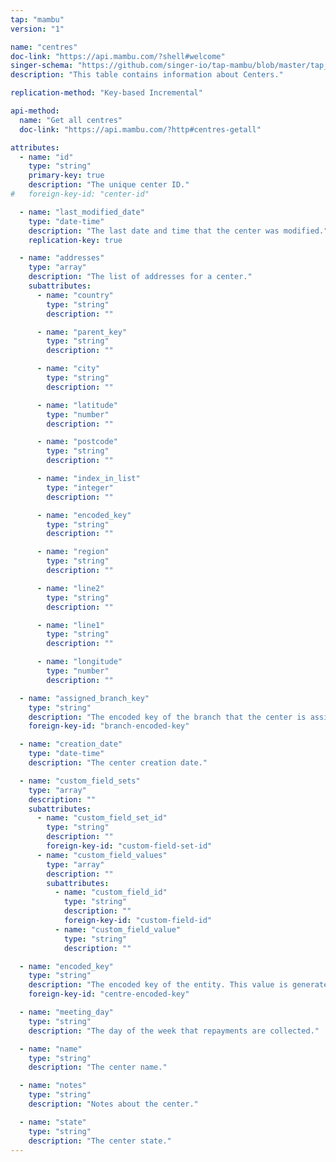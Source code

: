 ```yaml
---
tap: "mambu"
version: "1"

name: "centres"
doc-link: "https://api.mambu.com/?shell#welcome"
singer-schema: "https://github.com/singer-io/tap-mambu/blob/master/tap_mambu/schemas/centres.json"
description: "This table contains information about Centers."

replication-method: "Key-based Incremental"

api-method:
  name: "Get all centres"
  doc-link: "https://api.mambu.com/?http#centres-getall"

attributes:
  - name: "id"
    type: "string"
    primary-key: true
    description: "The unique center ID."
#   foreign-key-id: "center-id"

  - name: "last_modified_date"
    type: "date-time"
    description: "The last date and time that the center was modified."
    replication-key: true

  - name: "addresses"
    type: "array"
    description: "The list of addresses for a center."
    subattributes:
      - name: "country"
        type: "string"
        description: ""

      - name: "parent_key"
        type: "string"
        description: ""

      - name: "city"
        type: "string"
        description: ""

      - name: "latitude"
        type: "number"
        description: ""

      - name: "postcode"
        type: "string"
        description: ""

      - name: "index_in_list"
        type: "integer"
        description: ""

      - name: "encoded_key"
        type: "string"
        description: ""

      - name: "region"
        type: "string"
        description: ""

      - name: "line2"
        type: "string"
        description: ""

      - name: "line1"
        type: "string"
        description: ""

      - name: "longitude"
        type: "number"
        description: ""  

  - name: "assigned_branch_key"
    type: "string"
    description: "The encoded key of the branch that the center is assigned to."
    foreign-key-id: "branch-encoded-key"

  - name: "creation_date"
    type: "date-time"
    description: "The center creation date."

  - name: "custom_field_sets"
    type: "array"
    description: ""
    subattributes:
      - name: "custom_field_set_id"
        type: "string"
        description: ""
        foreign-key-id: "custom-field-set-id"
      - name: "custom_field_values"
        type: "array"
        description: ""
        subattributes:
          - name: "custom_field_id"
            type: "string"
            description: ""
            foreign-key-id: "custom-field-id"
          - name: "custom_field_value"
            type: "string"
            description: ""

  - name: "encoded_key"
    type: "string"
    description: "The encoded key of the entity. This value is generated and globally unique."
    foreign-key-id: "centre-encoded-key"

  - name: "meeting_day"
    type: "string"
    description: "The day of the week that repayments are collected."

  - name: "name"
    type: "string"
    description: "The center name."

  - name: "notes"
    type: "string"
    description: "Notes about the center."

  - name: "state"
    type: "string"
    description: "The center state."
---
```

